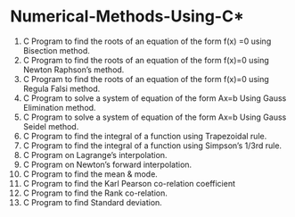 # Numerical-Methods-Using-C*
1. C Program to find the roots of an equation of the form f(x) =0 using Bisection method.
2. C Program to find the roots of an equation of the form f(x)=0 using  Newton Raphson’s method.
3. C Program to find the roots of an equation of the form f(x)=0 using Regula Falsi method.
4. C Program to solve a system of equation of the form Ax=b Using Gauss Elimination method.
5. C Program to solve a system of equation of the form Ax=b Using Gauss Seidel method.
6. C Program to find the integral of a function using Trapezoidal rule.
7. C Program to find the integral of a function using Simpson’s 1/3rd rule.
8. C Program on Lagrange’s interpolation.
9. C Program on Newton’s forward interpolation.
10. C Program to find the mean & mode.
11. C Program to find the Karl Pearson co-relation coefficient
12. C Program to find the Rank co-relation.
13. C Program to find Standard deviation.
